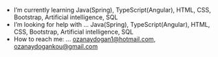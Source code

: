 

-  I’m currently learning Java(Spring), TypeScript(Angular), HTML, CSS, Bootstrap, Artificial intelligence, SQL
-  I’m looking for help with ... Java(Spring), TypeScript(Angular), HTML, CSS, Bootstrap, Artificial intelligence, SQL
-  How to reach me: ... ozanaydogan1@hotmail.com, ozanaydogankou@gmail.com

